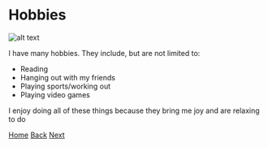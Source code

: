 # Hobbies

![alt text](https://www.google.com/imgres?imgurl=https%3A%2F%2Fstatic3.bigstockphoto.com%2F1%2F3%2F1%2Flarge1500%2F131097725.jpg&imgrefurl=https%3A%2F%2Fwww.bigstockphoto.com%2Fimage-131097725%2Fstock-photo-hobbies-cloud-word-with-a-blue-sky&tbnid=Mv_TH3ukbCD3ZM&vet=12ahUKEwjOmeb78c_2AhUGBRoKHXTiBVcQMygBegUIARDTAQ..i&docid=p9RT-Z98kBH6QM&w=1500&h=1120&q=hobbies%20word&ved=2ahUKEwjOmeb78c_2AhUGBRoKHXTiBVcQMygBegUIARDTAQ)

I have many hobbies. They include, but are not limited to:

- Reading
- Hanging out with my friends
- Playing sports/working out
- Playing video games

I enjoy doing all of these things because they bring me joy and are relaxing to do


[Home](README.md) [Back](NationalGuard.md)  [Next](Sports.md)
